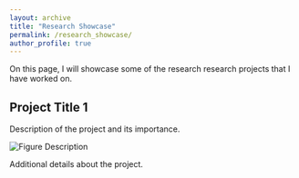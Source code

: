 ```yaml
---
layout: archive
title: "Research Showcase"
permalink: /research_showcase/
author_profile: true
---
```


On this page, I will showcase some of the research research projects that I have worked on.


## Project Title 1
Description of the project and its importance.

![Figure Description](images/figure1.png)

Additional details about the project.
